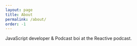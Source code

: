 ```yaml
---
layout: page
title: About
permalink: /about/
order: -1
---
```

JavaScript developer &amp; Podcast boi at the Reactive podcast. 